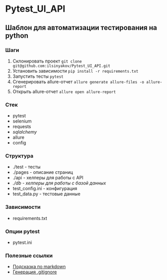 # Pytest_UI_API

## Шаблон для автоматизации тестирования на python

### Шаги

1. Склонировать проект `git clone git@github.com:ilsinyakov/Pytest_UI_API.git`
2. Установить зависимости `pip install -r requirements.txt`
3. Запустить тесты `pytest`
4. Сгенерировать allure-отчет `allure generate allure-files -o allure-report`
5. Открыть allure-отчет `allure open allure-report`

### Стек

- pytest
- selenium
- requests
- *sqlalchemy*
- allure
- config

### Структура

- ./test - тесты
- ./pages - описание страниц
- ./api - хелперы для работы с API
- *./db - хелперы для работы с базой данных*
- test_config.ini - конфигурация
- test_data.py - тестовые данные

### Зависимости

- requirements.txt

### Опции pytest

- pytest.ini

### Полезные ссылки

- [Подсказка по markdown](https://www.markdownguide.org/basic-syntax/)
- [Генерация .gitignore](https://www.toptal.com/developers/gitignore)
